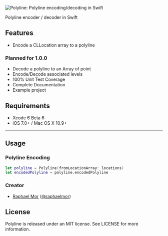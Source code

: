 ![Polyline: Polyline encoding/decoding in Swift](https://raw.githubusercontent.com/raphaelmor/Polyline/assets/polyline.png)

Polyline encoder / decoder in Swift

## Features

- Encode a CLLocation array to a polyline


### Planned for 1.0.0

- Decode a polyline to an Array of point
- Encode/Decode associated levels
- 100% Unit Test Coverage
- Complete Documentation
- Example project


## Requirements

- Xcode 6 Beta 6
- iOS 7.0+ / Mac OS X 10.9+


---

## Usage

### Polyline Encoding

```swift
let polyline = Polyline(fromLocationArray: locations)
let encodedPolyline = polyline.encodedPolyline
```

### Creator

- [Raphael Mor](http://github.com/raphaelmor) ([@raphaelmor](https://twitter.com/raphaelmor))

## License

Polyline is released under an MIT license. See LICENSE for more information.